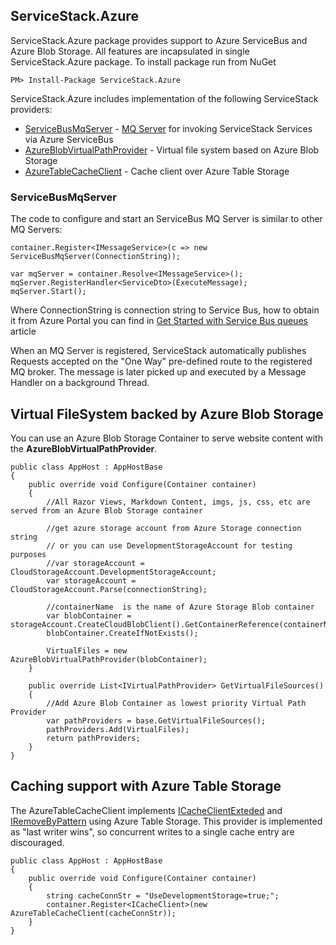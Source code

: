 ## ServiceStack.Azure

ServiceStack.Azure package provides support to Azure ServiceBus and Azure Blob Storage. All features are incapsulated in single ServiceStack.Azure package. To install package run from NuGet


    PM> Install-Package ServiceStack.Azure

ServiceStack.Azure includes implementation of the following ServiceStack providers:

- [ServiceBusMqServer](#ServiceBusMqServer) - [MQ Server](http://docs.servicestack.net/messaging) for invoking ServiceStack Services via Azure ServiceBus
- [AzureBlobVirtualPathProvider](#virtual-filesystem-backed-by-azure-blob-storage) - Virtual file system based on Azure Blob Storage
- [AzureTableCacheClient](#caching-support-with-azure-table-storage) - Cache client over Azure Table Storage


### ServiceBusMqServer

The code to configure and start an ServiceBus MQ Server is similar to other MQ Servers:

    container.Register<IMessageService>(c => new ServiceBusMqServer(ConnectionString));

    var mqServer = container.Resolve<IMessageService>();
    mqServer.RegisterHandler<ServiceDto>(ExecuteMessage);
    mqServer.Start();

Where ConnectionString is connection string to Service Bus, how to obtain it from Azure Portal you can find in [Get Started with Service Bus queues](https://docs.microsoft.com/en-us/azure/service-bus-messaging/service-bus-dotnet-get-started-with-queues) article

When an MQ Server is registered, ServiceStack automatically publishes Requests accepted on the "One Way" pre-defined route to the registered MQ broker. The message is later picked up and executed by a Message Handler on a background Thread.



## Virtual FileSystem backed by Azure Blob Storage

You can use an Azure Blob Storage Container to serve website content with the **AzureBlobVirtualPathProvider**.

    public class AppHost : AppHostBase
    {
        public override void Configure(Container container)
        {
            //All Razor Views, Markdown Content, imgs, js, css, etc are served from an Azure Blob Storage container

            //get azure storage account from Azure Storage connection string
            // or you can use DevelopmentStorageAccount for testing purposes    
            //var storageAccount = CloudStorageAccount.DevelopmentStorageAccount;
            var storageAccount = CloudStorageAccount.Parse(connectionString);

            //containerName  is the name of Azure Storage Blob container
            var blobContainer = storageAccount.CreateCloudBlobClient().GetContainerReference(containerName);
            blobContainer.CreateIfNotExists();

            VirtualFiles = new AzureBlobVirtualPathProvider(blobContainer);
        }

        public override List<IVirtualPathProvider> GetVirtualFileSources()
        {
            //Add Azure Blob Container as lowest priority Virtual Path Provider 
            var pathProviders = base.GetVirtualFileSources();
            pathProviders.Add(VirtualFiles);
            return pathProviders;
        }
    }


## Caching support with Azure Table Storage

The AzureTableCacheClient implements [ICacheClientExteded](https://github.com/ServiceStack/ServiceStack/blob/master/src/ServiceStack.Interfaces/Caching/ICacheClientExtended.cs) and  
[IRemoveByPattern](https://github.com/ServiceStack/ServiceStack/blob/master/src/ServiceStack.Interfaces/Caching/IRemoveByPattern.cs) using Azure Table Storage.  This provider is implemented as "last writer wins", so concurrent writes to a single cache entry are discouraged.

    public class AppHost : AppHostBase
    {
        public override void Configure(Container container)
        {
            string cacheConnStr = "UseDevelopmentStorage=true;";
            container.Register<ICacheClient>(new AzureTableCacheClient(cacheConnStr));
        }
    }

